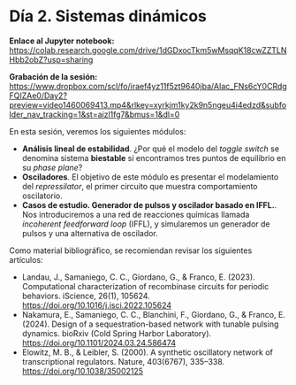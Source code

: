 # Día 2. Sistemas dinámicos

**Enlace al Jupyter notebook:** https://colab.research.google.com/drive/1dGDxocTkm5wMsqqK18cwZZTLNHbb2obZ?usp=sharing

**Grabación de la sesión:** https://www.dropbox.com/scl/fo/iraef4yz11f5zt9640jba/AIac_FNs6cY0CRdgFQIZAe0/Day2?preview=video1460069413.mp4&rlkey=xyrkjm1ky2k9n5ngeu4i4edzd&subfolder_nav_tracking=1&st=aizl1fg7&bmus=1&dl=0

En esta sesión, veremos los siguientes módulos:
* **Análisis lineal de estabilidad**. ¿Por qué el modelo del *toggle switch* se denomina sistema **biestable** si encontramos tres puntos de equilibrio en su *phase plane*?
* **Osciladores**. El objetivo de este módulo es presentar el modelamiento del *repressilator*, el primer circuito que muestra comportamiento oscilatorio.
* **Casos de estudio. Generador de pulsos y oscilador basado en IFFL.**. Nos introduciremos a una red de reacciones químicas llamada *incoherent feedforward loop* (IFFL), y simularemos un generador de pulsos y una alternativa de oscilador.

Como material bibliográfico, se recomiendan revisar los siguientes artículos:
* Landau, J., Samaniego, C. C., Giordano, G., & Franco, E. (2023). Computational characterization of recombinase circuits for periodic behaviors. iScience, 26(1), 105624. https://doi.org/10.1016/j.isci.2022.105624
* Nakamura, E., Samaniego, C. C., Blanchini, F., Giordano, G., & Franco, E. (2024). Design of a sequestration-based network with tunable pulsing dynamics. bioRxiv (Cold Spring Harbor Laboratory). https://doi.org/10.1101/2024.03.24.586474
* Elowitz, M. B., & Leibler, S. (2000). A synthetic oscillatory network of transcriptional regulators. Nature, 403(6767), 335–338. https://doi.org/10.1038/35002125



